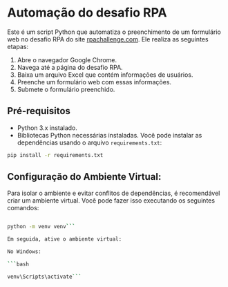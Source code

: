 # Automação do desafio RPA

Este é um script Python que automatiza o preenchimento de um formulário web no desafio RPA do site [rpachallenge.com](https://www.rpachallenge.com/). Ele realiza as seguintes etapas:

1. Abre o navegador Google Chrome.
2. Navega até a página do desafio RPA.
3. Baixa um arquivo Excel que contém informações de usuários.
4. Preenche um formulário web com essas informações.
5. Submete o formulário preenchido.

## Pré-requisitos

- Python 3.x instalado.
- Bibliotecas Python necessárias instaladas. Você pode instalar as dependências usando o arquivo `requirements.txt`:

```bash
pip install -r requirements.txt
```


## Configuração do Ambiente Virtual:

Para isolar o ambiente e evitar conflitos de dependências, é recomendável criar um ambiente virtual. Você pode fazer isso executando os seguintes comandos:

```bash

python -m venv venv```

Em seguida, ative o ambiente virtual:

No Windows:

```bash

venv\Scripts\activate```



